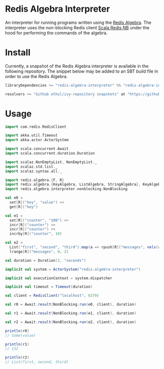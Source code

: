 # Redis Algebra Interpreter

An interpreter for running programs written using the [Redis Algebra](https://github.com/ethul/redis-algebra). The interpreter uses the non-blocking Redis client [Scala Redis NB](https://github.com/debasishg/scala-redis-nb) under the hood for performing the commands of the algebra.

# Install

Currently, a snapshot of the Redis Algebra interpreter is available in the following repository. The snippet below may be added to an SBT build file in order to use the Redis Algebra.

```scala
libraryDependencies += "redis-algebra-interpreter" %% "redis-algebra-interpreter" % "0.0.1-SNAPSHOT"

resolvers += "Github ethul/ivy-repository snapshots" at "https://github.com/ethul/ivy-repository/raw/master/snapshots/"
```

# Usage

```scala
import com.redis.RedisClient

import akka.util.Timeout
import akka.actor.ActorSystem

import scala.concurrent.Await
import scala.concurrent.duration.Duration

import scalaz.NonEmptyList, NonEmptyList._
import scalaz.std.list._
import scalaz.syntax.all._

import redis.algebra.{F, R}
import redis.algebra.{KeyAlgebra, ListAlgebra, StringAlgebra}, KeyAlgebra._, ListAlgebra._, StringAlgebra._
import redis.algebra.interpreter.nonblocking.NonBlocking

val e0 =
  set[R]("key", "value") >>
  get[R]("key")

val e1 =
  set[R]("counter", "100") >>
  incr[R]("counter") >>
  incr[R]("counter") >>
  incrby[R]("counter", 10)

val e2 =
  List("first", "second", "third").map(a => rpush[R]("messages", nels(a))).sequenceU >>
  lrange[R]("messages", 0, 2)

val duration = Duration(2, "seconds")

implicit val system = ActorSystem("redis-algebra-interpreter")

implicit val executionContext = system.dispatcher

implicit val timeout = Timeout(duration)

val client = RedisClient("localhost", 6379)

val r0 = Await.result(NonBlocking.run(e0, client), duration)

val r1 = Await.result(NonBlocking.run(e1, client), duration)

val r2 = Await.result(NonBlocking.run(e2, client), duration)

println(r0)
// Some(value)

println(r1)
// 112

println(r2)
// List(first, second, third)
```
